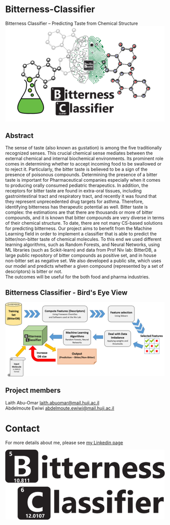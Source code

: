# Bitterness-Classifier #
Bitterness Classifier – Predicting Taste from Chemical Structure
![BC_Logo](https://github.com/abuhisham25/Bitterness-Classifier/blob/master/BC_Pictures%20And%20Diagrams/BC_Full_Logo.png)

## Abstract ##
The sense of taste (also known as gustation) is among the five traditionally recognized senses. This crucial chemical sense mediates between the external chemical and internal biochemical environments. Its prominent role comes in determining whether to accept incoming food to be swallowed or to reject it. Particularly, the bitter taste is believed to be a sign of the presence of poisonous compounds.
Determining the presence of a bitter taste is important for Pharmaceutical companies especially when it comes to producing orally consumed pediatric therapeutics. In addition, the receptors for bitter taste are found in extra-oral tissues, including gastrointestinal tract and respiratory tract, and recently it was found that they represent unprecedented drug targets for asthma. Therefore, identifying bitterness has therapeutic potential as well.
Bitter taste is complex: the estimations are that there are thousands or more of bitter compounds, and it is known that bitter compounds are very diverse in terms of their chemical structure. To date, there are not many CS-based solutions for predicting bitterness.
Our project aims to benefit from the Machine Learning field in order to implement a classifier that is able to predict the bitter/non-bitter taste of chemical molecules. To this end we used different learning algorithms, such as Random Forests, and Neural Networks, using ML libraries (such as Scikit-learn) and data from Prof Niv lab: BitterDB, a large public repository of bitter compounds as positive set, and in house non-bitter  set as negative set. We also developed a public site, which uses our model and predicts whether a given compound (represented by a set of descriptors) is bitter or not.  
The outcomes will be useful for the both food and pharma industries.

## Bitterness Classifier - Bird's Eye View ##
![BC_BirdsEyeView](https://github.com/abuhisham25/Bitterness-Classifier/blob/master/BC_Pictures%20And%20Diagrams/BC_BirdsEyeView.png)

## Project members ##
Laith Abu-Omar            laith.abuomar@mail.huji.ac.il  
Abdelmoute Ewiwi      abdelmoute.ewiwi@mail.huji.ac.il

# Contact #
For more details about me, please see [my Linkedin page](https://www.linkedin.com/in/abuhisham/)

![BC_Logo](https://github.com/abuhisham25/Bitterness-Classifier/blob/master/BC_Pictures%20And%20Diagrams/BC_Logo.png)
